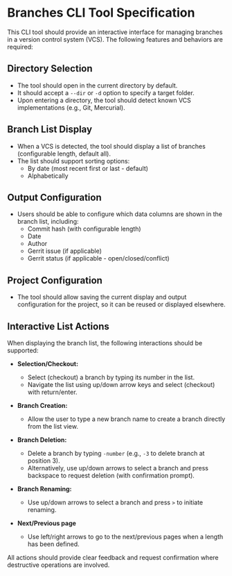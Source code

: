 # Branches CLI Tool Specification

This CLI tool should provide an interactive interface for managing branches in a version control system (VCS). The following features and behaviors are required:

## Directory Selection

- The tool should open in the current directory by default.
- It should accept a `--dir` or `-d` option to specify a target folder.
- Upon entering a directory, the tool should detect known VCS implementations (e.g., Git, Mercurial).

## Branch List Display

- When a VCS is detected, the tool should display a list of branches (configurable length, default all).
- The list should support sorting options:
  - By date (most recent first or last - default)
  - Alphabetically

## Output Configuration

- Users should be able to configure which data columns are shown in the branch list, including:
  - Commit hash (with configurable length)
  - Date
  - Author
  - Gerrit issue (if applicable)
  - Gerrit status (if applicable - open/closed/conflict)

## Project Configuration

- The tool should allow saving the current display and output configuration for the project, so it can be reused or displayed elsewhere.

## Interactive List Actions

When displaying the branch list, the following interactions should be supported:

- **Selection/Checkout:**
  - Select (checkout) a branch by typing its number in the list.
  - Navigate the list using up/down arrow keys and select (checkout) with return/enter.

- **Branch Creation:**
  - Allow the user to type a new branch name to create a branch directly from the list view.

- **Branch Deletion:**
  - Delete a branch by typing `-number` (e.g., `-3` to delete branch at position 3).
  - Alternatively, use up/down arrows to select a branch and press backspace to request deletion (with confirmation prompt).

- **Branch Renaming:**
  - Use up/down arrows to select a branch and press `>` to initiate renaming.

- **Next/Previous page**
  - Use left/right arrows to go to the next/previous pages when a length has been defined.

All actions should provide clear feedback and request confirmation where destructive operations are involved.

